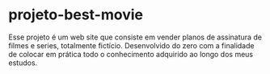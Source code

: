 # projeto-best-movie
 Esse projeto é um web site que consiste em vender planos de assinatura de filmes e series, totalmente fictício. Desenvolvido do zero com a finalidade de colocar em prática todo o conhecimento adquirido ao longo dos meus estudos.
